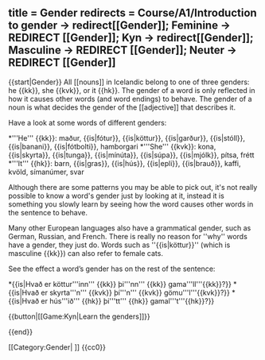 title = Gender
redirects = Course/A1/Introduction to gender -> redirect[[Gender]]; Feminine -> REDIRECT [[Gender]]; Kyn -> redirect[[Gender]]; Masculine -> REDIRECT [[Gender]]; Neuter -> REDIRECT [[Gender]]
---

{{start|Gender}}
All [[nouns]] in Icelandic belong to one of three genders: he {{kk}}, she {{kvk}}, or it {{hk}}. The gender of a word is only reflected in how it causes other words (and word endings) to behave. The gender of a noun is what decides the gender of the [[adjective]] that describes it.

Have a look at some words of different genders:

*'''He''' {{kk}}: maður, {{is|fótur}}, {{is|köttur}}, {{is|garður}}, {{is|stóll}}, {{is|banani}}, {{is|fótbolti}}, hamborgari
*'''She''' {{kvk}}: kona, {{is|skyrta}}, {{is|tunga}}, {{is|mínúta}}, {{is|súpa}}, {{is|mjólk}}, pítsa, frétt
*'''It''' {{hk}}: barn, {{is|gras}}, {{is|hús}}, {{is|epli}}, {{is|brauð}}, kaffi, kvöld, símanúmer, svar

Although there are some patterns you may be able to pick out, it's not really possible to know a word's gender just by looking at it, instead it is something you slowly learn by seeing how the word causes other words in the sentence to behave.

Many other European languages also have a grammatical gender, such as German, Russian, and French. There is really no reason for ''why'' words have a gender, they just do. Words such as ''{{is|köttur}}'' (which is masculine {{kk}}) can also refer to female cats.

See the effect a word’s gender has on the rest of the sentence:

*{{is|Hvað er köttur'''inn''' {{kk}} þi'''nn''' {{kk}} gama'''ll'''{{kk}}?}}
*{{is|Hvað er skyrta'''n''' {{kvk}} þí'''n''' {{kvk}} gömu'''l'''{{kvk}}?}}
*{{is|Hvað er hús'''ið''' {{hk}} þi'''tt''' {{hk}} gamal'''t'''{{hk}}?}}


{{button|[[Game:Kyn|Learn the genders]]}}

{{end}}

<noinclude>[[Category:Gender| ]]</noinclude>
<noinclude>{{cc0}}</noinclude>